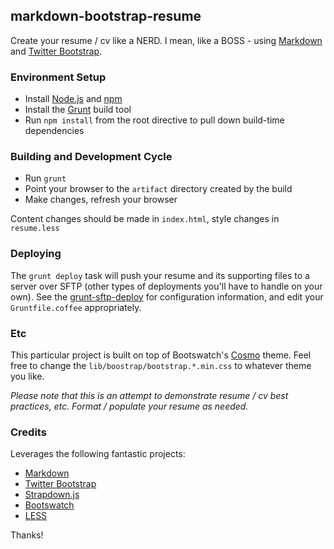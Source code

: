markdown-bootstrap-resume
-------------------------

Create your resume / cv like a NERD. I mean, like a BOSS - using [Markdown](http://daringfireball.net/projects/markdown/) and [Twitter Bootstrap](http://twitter.github.io/bootstrap/index.html).

### Environment Setup

* Install [Node.js](http://nodejs.org/) and [npm](https://npmjs.org/)
* Install the [Grunt](http://gruntjs.com/) build tool
* Run `npm install` from the root directive to pull down build-time dependencies

### Building and Development Cycle

* Run `grunt`
* Point your browser to the `artifact` directory created by the build
* Make changes, refresh your browser

Content changes should be made in `index.html`, style changes in `resume.less`

### Deploying

The `grunt deploy` task will push your resume and its supporting files to a server over SFTP (other types of deployments you'll have to handle on your own).  See the [grunt-sftp-deploy](https://github.com/thrashr888/grunt-sftp-deploy) for configuration information, and edit your `Gruntfile.coffee` appropriately.

### Etc

This particular project is built on top of Bootswatch's [Cosmo](http://bootswatch.com/cosmo/) theme.  Feel free to change the `lib/boostrap/bootstrap.*.min.css` to whatever theme you like.

*Please note that this is an attempt to demonstrate resume / cv best practices, etc. Format / populate your resume as needed.*

### Credits

Leverages the following fantastic projects:

* [Markdown](http://daringfireball.net/projects/markdown/)
* [Twitter Bootstrap](http://twitter.github.io/bootstrap/index.html)
* [Strapdown.js](http://strapdownjs.com/)
* [Bootswatch](http://bootswatch.com/)
* [LESS](http://lesscss.org/)

Thanks!
